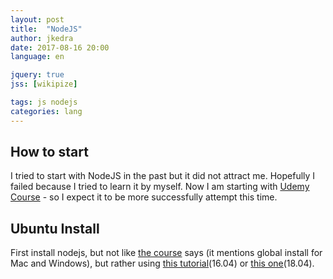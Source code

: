 ```yaml
---
layout: post
title:  "NodeJS"
author: jkedra
date: 2017-08-16 20:00
language: en

jquery: true
jss: [wikipize]

tags: js nodejs
categories: lang
---
```


## How to start

I tried to start with NodeJS in the past but it did not attract me.
Hopefully I failed because I tried to learn it by myself. Now I am
starting with [Udemy Course][1] - so I expect it to be more successfully
attempt this time.

## Ubuntu Install

First install nodejs, but not like [the course][1] says (it mentions
global install for Mac and Windows), but rather using [this tutorial][2](16.04)
or [this one][3](18.04).

[1]: https://www.udemy.com/the-complete-nodejs-developer-course-2
[2]: https://www.digitalocean.com/community/tutorials/how-to-install-node-js-on-ubuntu-16-04
[3]: https://www.digitalocean.com/community/tutorials/how-to-install-node-js-on-ubuntu-18-04


